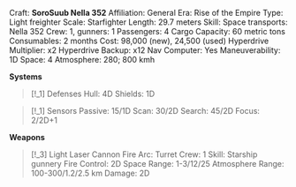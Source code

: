 Craft: **SoroSuub Nella 352**
Affiliation: General
Era: Rise of the Empire
Type: Light freighter
Scale: Starfighter
Length: 29.7 meters
Skill: Space transports: Nella 352
Crew: 1, gunners: 1
Passengers: 4
Cargo Capacity: 60 metric tons
Consumables: 2 months
Cost: 98,000 (new), 24,500 (used)
Hyperdrive Multiplier: x2
Hyperdrive Backup: x12
Nav Computer: Yes
Maneuverability: 1D
Space: 4
Atmosphere: 280; 800 kmh

**Systems**
> [!_1] Defenses
> Hull: 4D
> Shields: 1D

> [!_1] Sensors
> Passive: 15/1D
> Scan: 30/2D
> Search: 45/2D
> Focus: 2/2D+1

**Weapons**
> [!_3] Light Laser Cannon
> Fire Arc: Turret
> Crew: 1
> Skill: Starship gunnery
> Fire Control: 2D
> Space Range: 1-3/12/25
> Atmosphere Range: 100-300/1.2/2.5 km
> Damage: 2D